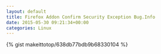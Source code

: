 ```yaml
---
layout: default                                                                                                              
title: Firefox Addon Confirm Security Exception Bug.Info                                                                                                                       
date: 2015-05-30 09:21:34+00:00                                                                                                                        
categories: Linux                                                                                                                
---                                                                                                                              
```


{% gist makeittotop/638db77bdb9b68330104 %}                                                                                                           

